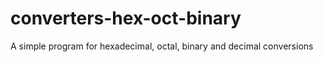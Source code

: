 # converters-hex-oct-binary
A simple program for hexadecimal, octal, binary and decimal conversions
